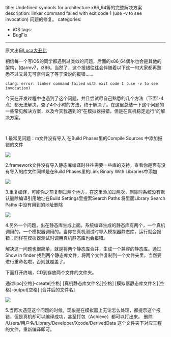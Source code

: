 title: Undefined symbols for architecture x86_64等的完整解决方案
description: linker command failed with exit code 1 (use -v to see invocation) 问题的修复。
categories: 
- iOS
tags:
- BugFix

---

原文出自[Luca大丑比](http://blog.sina.com.cn/s/blog_8070e98f0102x7fp.html)

相信每一个写iOS的同学都遇到过类似的问题，后面的x86_64偶尔也会是其他的架构，如armv7，i386。当然了，这个报错往往会伴随着以下这一句大家都再熟悉不过又最无可奈何说了等于没说的报错……

`clang: error: linker command failed with exit code 1 (use -v to see invocation)​`

今天在开发过程中也遇到了这个问题，并且尝试尽自己熟悉的几个方法（下面1-4点）都无法解决，查了4个小时的方法，终于解决了。在这里总结一下这个问题的一些常见解决方案，以及今天我遇到的“在模拟器报错，但是在真机稳定运行”的解决方案。

</br>

1.最常见问题：m文件没有导入   在Build Phases里的Compile Sources 中添加报错的文件​

![](http://images.cnitblog.com/blog/561767/201308/27103159-f5015f09f21c45b8b0749a31e263576d.png)

2.framework文件没有导入静态库编译时往往需要一些库的支持，查看你是否有没有导入的库文件同样是在Build Phases里的Link Binary With Libraries中添加

![](http://images.cnitblog.com/blog/561767/201308/27103232-71ff22b18cae4fbba9f111af4fb4a34a.png)

3.重复编译，可能你之前复制过两个地方，在这里添加过两次，删除时系统没有默认删除编译引用地址在Build Settings里搜索Search Paths  将里面Library Search Paths 中没有用到的地址删除

![](http://images.cnitblog.com/blog/561767/201308/27103303-583181fe731f4b2685d5766b838209cd.png)

4.另外一个问题，出在静态库生成上面。系统编译生成的静态库有两个，一个真机调用的，一个模拟器调用的。当你在真机测试时导入模拟器静态库，运行就会报错；同样在模拟器测试时调用真机静态库也会报错。

解决这一问题也很简单，就是将两个静态库合并，生成一个兼容的静态库。通过Show in finder 找到两个静态库文件，将两个文件复制到一个文件夹里，当然要进行重命名啦，否则就覆盖了。

下面打开终端，CD到存放两个文件的文件夹。

通过lipo[空格]-create[空格] [真机静态库文件名][空格] [模拟器静态库文件名][空格]-output[空格] [合并后的文件名]


![](http://images.cnitblog.com/blog/561767/201308/27103338-a4d680822a2a4873a451e1443557014a.png)

5.当再次遇见这个问题的时候，现象是在模拟器上无论怎么处理，都提示这个报错，但是真机却可以编译成功，甚至打包（Achieve）都可以打出来。
删除   /Users/用户名/Library/Developer/Xcode/DerivedData  这个文件夹下对应工程的文件，重新编译即可。